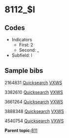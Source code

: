 # 8112\_$l

## Codes

-   Indicators
    -   First: 2
    -   Second: \_
-   Subfield: l

## Sample bibs

2164831 [Quicksearch](https://search.library.yale.edu/catalog/2164831) [VXWS](http://prodorbis.library.yale.edu:7014/vxws/GetHoldingsService?bibId=2164831)

3382610 [Quicksearch](https://search.library.yale.edu/catalog/3382610) [VXWS](http://prodorbis.library.yale.edu:7014/vxws/GetHoldingsService?bibId=3382610)

3661264 [Quicksearch](https://search.library.yale.edu/catalog/3661264) [VXWS](http://prodorbis.library.yale.edu:7014/vxws/GetHoldingsService?bibId=3661264)

3888348 [Quicksearch](https://search.library.yale.edu/catalog/3888348) [VXWS](http://prodorbis.library.yale.edu:7014/vxws/GetHoldingsService?bibId=3888348)

4540754 [Quicksearch](https://search.library.yale.edu/catalog/4540754) [VXWS](http://prodorbis.library.yale.edu:7014/vxws/GetHoldingsService?bibId=4540754)

**Parent topic:**[811](../../tags/811/811.md)

